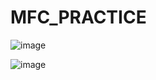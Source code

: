 # MFC_PRACTICE
 
![image](https://user-images.githubusercontent.com/44596066/96523254-3359cf80-12b0-11eb-801a-da09cb202e23.png)

![image](https://user-images.githubusercontent.com/44596066/96523269-3bb20a80-12b0-11eb-95af-a0fb186af213.png)
